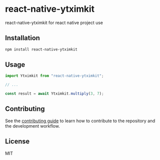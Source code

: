 # react-native-ytximkit

react-native-ytximkit for react native project use

## Installation

```sh
npm install react-native-ytximkit
```

## Usage

```js
import Ytximkit from "react-native-ytximkit";

// ...

const result = await Ytximkit.multiply(3, 7);
```

## Contributing

See the [contributing guide](CONTRIBUTING.md) to learn how to contribute to the repository and the development workflow.

## License

MIT
